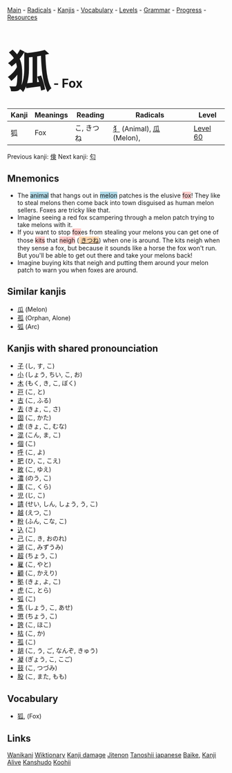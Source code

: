 <style> bigfont {font-size: 100px}</style>
[Main](../README.md) -
[Radicals](../radicals.md) -
[Kanjis](../kanjis.md) -
[Vocabulary](../vocabulary.md) -
[Levels](../levels.md) -
[Grammar](../grammar.md) - 
[Progress](../progress.md) -
[Resources](../resources.md)
# <bigfont> 狐</bigfont> - Fox 

| Kanji | Meanings | Reading | Radicals | Level |
| --- | --- | --- | --- | --- |
| 狐 | Fox | こ, きつね | [犭](../radicals/犭.md) (Animal), [瓜](../radicals/瓜.md) (Melon),  | [Level 60](../levels/wk_level60.md) |

Previous kanji: [倹](倹.md) Next kanji: [匂](匂.md) 

## Mnemonics
 * The <span style="background-color:#ADD8E6"> animal</span> that hangs out in <span style="background-color:#ADD8E6"> melon</span> patches is the elusive <span style="background-color:#ffcccb"> fox</span>! They like to steal melons then come back into town disguised as human melon sellers. Foxes are tricky like that.
* Imagine seeing a red fox scampering through a melon patch trying to take melons with it.
* If you want to stop <span style="background-color:#ffcccb"> fox</span>es from stealing your melons you can get one of those <span style="background-color:#ffcccb"> kits</span> that <span style="background-color:#ffcccb"> neigh</span> (<span style="background-color:#fed8b1"> [きつね](https://jisho.org/search/きつね)</span>) when one is around. The kits neigh when they sense a fox, but because it sounds like a horse the fox won't run. But you'll be able to get out there and take your melons back!
* Imagine buying kits that neigh and putting them around your melon patch to warn you when foxes are around.


## Similar kanjis
 * [瓜](瓜.md) (Melon)
* [孤](孤.md) (Orphan, Alone)
* [弧](弧.md) (Arc)



## Kanjis with shared pronounciation
 * [子](子.md) (し, す, こ)
* [小](小.md) (しょう, ちい, こ, お)
* [木](木.md) (もく, き, こ, ぼく)
* [戸](戸.md) (こ, と)
* [古](古.md) (こ, ふる)
* [去](去.md) (きょ, こ, さ)
* [固](固.md) (こ, かた)
* [虚](虚.md) (きょ, こ, むな)
* [混](混.md) (こん, ま, こ)
* [個](個.md) (こ)
* [呼](呼.md) (こ, よ)
* [肥](肥.md) (ひ, こ, こえ)
* [故](故.md) (こ, ゆえ)
* [濃](濃.md) (のう, こ)
* [庫](庫.md) (こ, くら)
* [児](児.md) (じ, こ)
* [請](請.md) (せい, しん, しょう, う, こ)
* [越](越.md) (えつ, こ)
* [粉](粉.md) (ふん, こな, こ)
* [込](込.md) (こ)
* [己](己.md) (こ, き, おのれ)
* [湖](湖.md) (こ, みずうみ)
* [超](超.md) (ちょう, こ)
* [雇](雇.md) (こ, やと)
* [顧](顧.md) (こ, かえり)
* [拠](拠.md) (きょ, よ, こ)
* [虎](虎.md) (こ, とら)
* [弧](弧.md) (こ)
* [焦](焦.md) (しょう, こ, あせ)
* [懲](懲.md) (ちょう, こ)
* [誇](誇.md) (こ, ほこ)
* [枯](枯.md) (こ, か)
* [孤](孤.md) (こ)
* [胡](胡.md) (こ, う, ご, なんぞ, きゅう)
* [凝](凝.md) (ぎょう, こ, こご)
* [鼓](鼓.md) (こ, つづみ)
* [股](股.md) (こ, また, もも)



## Vocabulary
 * [狐](../vocabulary/狐.md), (Fox)




## Links 


[Wanikani](https://www.wanikani.com/kanji/狐)
[Wiktionary](https://en.wiktionary.org/wiki/狐)
[Kanji damage](http://www.kanjidamage.com/kanji/search?utf8=✓&q=狐)
[Jitenon](https://jitenon.com/kanji/狐)
[Tanoshii japanese](https://www.tanoshiijapanese.com/dictionary/kanji.cfm?k=狐)
[Baike](https://baike.baidu.com/item/狐),
[Kanji Alive](https://app.kanjialive.com/狐)
[Kanshudo](https://www.kanshudo.com/searchmn?q=狐)
[Koohii](https://kanji.koohii.com/study/kanji/狐)
